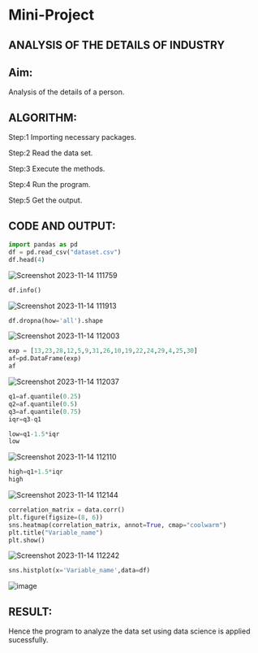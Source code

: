 # Mini-Project
## ANALYSIS OF THE DETAILS OF INDUSTRY
## Aim:
Analysis of the details of a person.

## ALGORITHM:

Step:1 Importing necessary packages.

Step:2 Read the data set.

Step:3 Execute the methods.

Step:4 Run the program.

Step:5 Get the output.

## CODE AND OUTPUT:

```python
import pandas as pd
df = pd.read_csv("dataset.csv")
df.head(4)
```

![Screenshot 2023-11-14 111759](https://github.com/lokeshrahulv/Mini-Project/assets/118423842/b1450f73-58a5-4eed-af7f-6f18b12918c6)

```python
df.info()
```

![Screenshot 2023-11-14 111913](https://github.com/lokeshrahulv/Mini-Project/assets/118423842/327ea939-663b-489f-b945-da44f84a4f7d)

```python
df.dropna(how='all').shape
```

![Screenshot 2023-11-14 112003](https://github.com/lokeshrahulv/Mini-Project/assets/118423842/a99055d4-86b2-4125-86f8-bf0ba325fbd0)

```python
exp = [13,23,28,12,5,9,31,26,10,19,22,24,29,4,25,30]
af=pd.DataFrame(exp)
af
```

![Screenshot 2023-11-14 112037](https://github.com/lokeshrahulv/Mini-Project/assets/118423842/9e05fde8-d8d7-4872-865b-1fc0d9d67900)

```python
q1=af.quantile(0.25)
q2=af.quantile(0.5)
q3=af.quantile(0.75)
iqr=q3-q1

low=q1-1.5*iqr
low
```

![Screenshot 2023-11-14 112110](https://github.com/lokeshrahulv/Mini-Project/assets/118423842/2d9d318f-a746-42be-b038-d9281ca1d75b)

```python
high=q1+1.5*iqr
high
```

![Screenshot 2023-11-14 112144](https://github.com/lokeshrahulv/Mini-Project/assets/118423842/74965f3a-88d5-4a8b-88ca-28f5201be2cd)

```python
correlation_matrix = data.corr()
plt.figure(figsize=(8, 6))
sns.heatmap(correlation_matrix, annot=True, cmap="coolwarm")
plt.title("Variable_name")
plt.show()
```

![Screenshot 2023-11-14 112242](https://github.com/lokeshrahulv/Mini-Project/assets/118423842/82c5e6ef-5548-48c0-a82d-b0b3d960fce5)

```python
sns.histplot(x='Variable_name',data=df)
```
![image](https://github.com/lokeshrahulv/Mini-Project/assets/118423842/192bd3ad-a77f-44fa-8728-b7c539c1f400)

## RESULT:
Hence the program to analyze the data set using data science is applied sucessfully.
